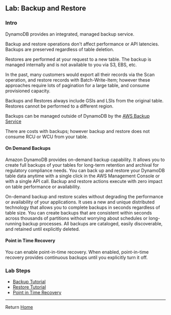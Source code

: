 ## Lab: Backup and Restore

### Intro

DynamoDB provides an integrated, managed backup service.

Backup and restore operations don't affect performance or API latencies. Backups are preserved regardless of table deletion.

Restores are performed at your request to a new table.  The backup is managed internally and is not available to you via S3, EBS, etc.

In the past, many customers would export all their records via the Scan operation, and restore records with Batch-Write-Item; 
however these approaches require lots of pagination for a large table, and consume provisioned capacity.


Backups and Restores always include GSIs and LSIs from the original table.  Restores cannot be performed to a different region.

Backups can be managed outside of DynamoDB by the [AWS Backup Service](https://aws.amazon.com/backup/)

There are costs with backups; however backup and restore does not consume RCU or WCU from your table.

#### On Demand Backups
Amazon DynamoDB provides on-demand backup capability. It allows you to create full backups of your tables for long-term retention and archival for regulatory compliance needs. You can back up and restore your DynamoDB table data anytime with a single click in the AWS Management Console or with a single API call. Backup and restore actions execute with zero impact on table performance or availability.

On-demand backup and restore scales without degrading the performance or availability of your applications. It uses a new and unique distributed technology that allows you to complete backups in seconds regardless of table size. You can create backups that are consistent within seconds across thousands of partitions without worrying about schedules or long-running backup processes. All backups are cataloged, easily discoverable, and retained until explicitly deleted.


#### Point in Time Recovery
You can enable point-in-time recovery.  When enabled, point-in-time recovery provides continuous backups until you explicitly turn it off.



### Lab Steps

 * [Backup Tutorial](https://docs.aws.amazon.com/amazondynamodb/latest/developerguide/Backup.Tutorial.html)
 * [Restore Tutorial](https://docs.aws.amazon.com/amazondynamodb/latest/developerguide/Restore.Tutorial.html)
 * [Point in Time Recovery](https://docs.aws.amazon.com/amazondynamodb/latest/developerguide/PointInTimeRecovery.Tutorial.html)
  



-----

Return [Home](../README.md)



